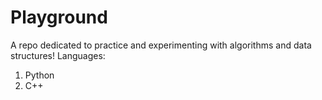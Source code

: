 # Playground
A repo dedicated to practice and experimenting with algorithms and data structures!
Languages:
1. Python
2. C++
